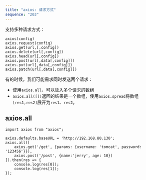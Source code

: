 ```yaml
---
title: "axios: 请求方式"
sequence: "203"
---
```


支持多种请求方式：

```text
axios(config)
axios.request(config)
axios.get(url,[,config])
axios.delete(url[,config])
axios.head(url[,config])
axios.post(url[,data[,config]])
axios.put(url[,data[,config]])
axios.patch(url[,data[,config]])
```

有的时候，我们可能需求同时发送两个请求：

- 使用`axios.all`，可以放入多个请求的数组
- `axios.all([])`返回的结果是一个数组，使用`axios.spread`将数组`[res1,res2]`展开为`res1`、`res2`。

## axios.all

```text
import axios from "axios";

axios.defaults.baseURL = 'http://192.168.80.130';
axios.all([
    axios.get('/get', {params: {username: 'tomcat', password: '123456'}}),
    axios.post('/post', {name:'jerry', age: 10})
]).then(res => {
    console.log(res[0]);
    console.log(res[1]);
});
```

